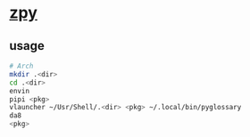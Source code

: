 # [zpy](https://github.com/AndydeCleyre/zpy)

## usage

```sh
# Arch
mkdir .<dir>
cd .<dir>
envin
pipi <pkg>
vlauncher ~/Usr/Shell/.<dir> <pkg> ~/.local/bin/pyglossary
da8
<pkg>
```
